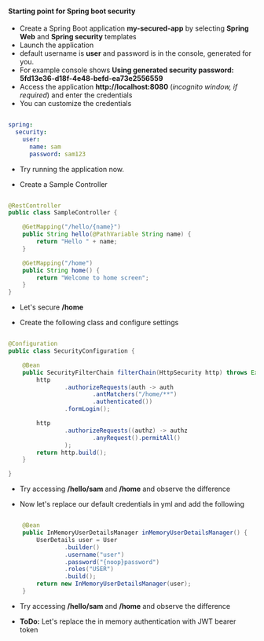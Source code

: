 #### Starting point for Spring boot security

* Create a Spring Boot application __my-secured-app__ by selecting __Spring Web__ and __Spring security__ templates
* Launch the application
* default username is __user__ and password is in the console, generated for you.
* For example console shows __Using generated security password: 5fd13e36-d18f-4e48-befd-ea73e2556559__
* Access the application **http://localhost:8080** (*incognito window, if required*) and enter the credentials
* You can customize the credentials

``` yml

spring:
  security:
    user:
      name: sam
      password: sam123

```

* Try running the application now.

* Create a Sample Controller

``` java

@RestController
public class SampleController {

	@GetMapping("/hello/{name}")
	public String hello(@PathVariable String name) {
		return "Hello " + name;
	}

	@GetMapping("/home")
	public String home() {
		return "Welcome to home screen";
	}
}
```

* Let's secure __/home__

* Create the following class and configure settings

``` java

@Configuration
public class SecurityConfiguration {

    @Bean
    public SecurityFilterChain filterChain(HttpSecurity http) throws Exception {
        http
                .authorizeRequests(auth -> auth
                        .antMatchers("/home/**")
                        .authenticated())
                .formLogin();

        http
                .authorizeRequests((authz) -> authz
                        .anyRequest().permitAll()
                );
        return http.build();
    }

}

```

* Try accessing __/hello/sam__ and __/home__ and observe the difference

* Now let's replace our default credentials in yml and add the following

``` java

	@Bean
    public InMemoryUserDetailsManager inMemoryUserDetailsManager() {
        UserDetails user = User
                .builder()
                .username("user")
                .password("{noop}password")
                .roles("USER")
                .build();
        return new InMemoryUserDetailsManager(user);
    }

```

* Try accessing __/hello/sam__ and __/home__ and observe the difference

* **ToDo:** Let's replace the in memory authentication with JWT bearer token

